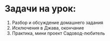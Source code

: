 # Задачи на урок:
1. Разбор и обсуждение домашнего задания
2. Исключения в Джава, окончание 
3. Практика, мини проект Садовод-любитель



